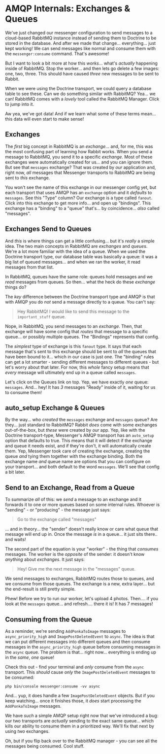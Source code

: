 # AMQP Internals: Exchanges & Queues

We've just changed our messenger configuration to send messages to a cloud-based
RabbitMQ instance instead of sending them to Doctrine to be stored in the database.
And after we made that change... everything... just kept working! We can send messages
like normal and consume them with the `messenger:consume` command. That's awesome!

But I want to look a bit more at how this *works*... what's *actually* happening
inside of RabbitMQ. Stop the worker... and then lets go delete a few images: one,
two, three. This should have caused *three* new messages to be sent to Rabbit.

When we were using the Doctrine transport, we could query a database table to see
these. Can we do something similar with RabbitMQ? Yea... we can! RabbitMQ comes
with a *lovely* tool called the RabbitMQ Manager. Click to jump into it.

Aw yea, we've got data! And if we learn what some of these terms mean... this
data will even start to make sense!

## Exchanges

The *first* big concept in RabbitMQ is an *exchange*... and, for me, this was the
most confusing part of learning how Rabbit works. When you send a message to RabbitMQ,
you send it to a specific *exchange*. Most of these exchanges were automatically
created for us... and you can ignore them. But see that `messages` exchange? That
was created by *our* application and, right now, *all* messages that Messenger
transports to RabbitMQ are being sent to *this* exchange.

You won't see the name of this exchange in our messenger config yet, but each
transport that uses AMQP has an `exchange` option and it *defaults* to `messages`.
See this "Type" column? Our exchange is a type called `fanout`. Click into this
exchange to get more info... and open up "bindings". This exchange has a "binding"
to a "queue" that's... by coincidence... *also* called "messages".

## Exchanges Send to Queues

And *this* is where things can get a little confusing... but it's *really* a
simple idea. The two main concepts in RabbitMQ are *exchanges* and *queues*.
We're a lot more familiar with the idea of a queue. When we used the Doctrine
transport type, our database table was basically a queue: it was a big list
of queued messages... and when we ran the worker, it read messages from that
list.

In RabbitMQ, queues have the same role: queues hold messages and we *read*
messages from queues. So then... what the heck do these *exchange* things do?

The *key* difference between the Doctrine transport type and AMQP is that with
AMQP you do *not* send a message directly to a queue. You can't say:

> Hey RabbitMQ! I would like to send this message to the `important_stuff` queue.

Nope, in RabbitMQ, you send messages to an *exchange*. Then, that exchange will
have some config that *routes* that message to a specific queue... or possibly
multiple queues. The "Bindings" represents that config.

The *simplest* type of exchange is this `fanout` type. It says that each
message that's sent to this exchange should be sent to *all* the queues that have
been bound to it... which in our case is just one. The "binding" rules can get a
lot smarter - sending different messages to different queues - but let's worry
about that later. For now, this *whole* fancy setup means that *every* message
will ultimately end up in a queue called `messages`.

Let's click on the Queues link on top. Yep, we have exactly *one* queue: `messages`.
And... hey! It has *3* messages "Ready" inside of it, waiting for us to consume
them!

## auto_setup Exchange & Queues

By the way... who *created* the `messages` exchange and `messages` queue? Are
they... just standard to RabbitMQ? Rabbit *does* come with some exchanges
out-of-the-box, but *these* were created by *our* app. Yep, like with the Doctrine
transport-type, Messenger's AMQP transport has an `auto_setup` option that
defaults to true. This means that it will detect if the exchange and queue it
needs exist, and if they're don't, it will automatically create them. Yep, Messenger
took care of creating the exchange, creating the queue *and* tying them together
with the exchange binding. Both the exchange name *and* queue name are options
that you can configure on your transport... and both default to the word `messages`.
We'll see that config a bit later.

## Send to an Exchange, Read from a Queue

To summarize *all* of this: we *send* a message to an exchange and it forwards it
to one or more queues based on some internal rules. Whoever is "sending" - or
"producing" - the message just says:

> Go to the exchange called "messages"

... and in theory... the "sender" doesn't really know or care what queue that
message will end up in. Once the message *is* in a queue... it just sits there..
and waits!

The second part of the equation is your "worker" - the thing that *consumes*
messages. The worker is the *opposite* of the sender: it doesn't know *anything*
about *exchanges*. It just says:

> Hey! Give me the next message in the "messages" queue.

We send messages to exchanges, RabbitMQ routes those to queues, and we consume
from those queues. The exchange is a new, extra layer... but the end-result is
still pretty simple.

Phew! Before we try to run our worker, let's upload 4 photos. Then.... if you
look at the `messages` queue... and refresh.... there it is! It has 7 messages!

## Consuming from the Queue

As a reminder, we're sending `AddPonkaToImage` messages to `async_priority_high`
and `ImagePostDeletedEvent` to `async`. The idea is that we can put different
messages into different queues and then consume messages in the `async_priority_high`
queue before consuming messages in the `async` queue. The problem is that...
right now... everything is ending up in the *same*, *one* queue!

Check this out - find your terminal and *only* consume from the `async` transport.
This *should* cause *only* the `ImagePostDeletedEvent` messages to be consumed:

```terminal-silent
php bin/console messenger:consume -vv async
```

And... yup, it does handle a few `ImagePostDeletedEvent` objects. But if you keep
watching... once it finishes those, it *does* start processing the `AddPonkaToImage`
messages.

We have *such* a simple AMQP setup right now that we've introduced a bug: our
two transports are *actually* sending to the exact same queue... which kills
our ability to consume them in a prioritized way. We'll fix that next by using
*two* exchanges.

Oh, but if you flip back over to the RabbitMQ manager - you can see all the
messages being consumed. Cool stuff.

